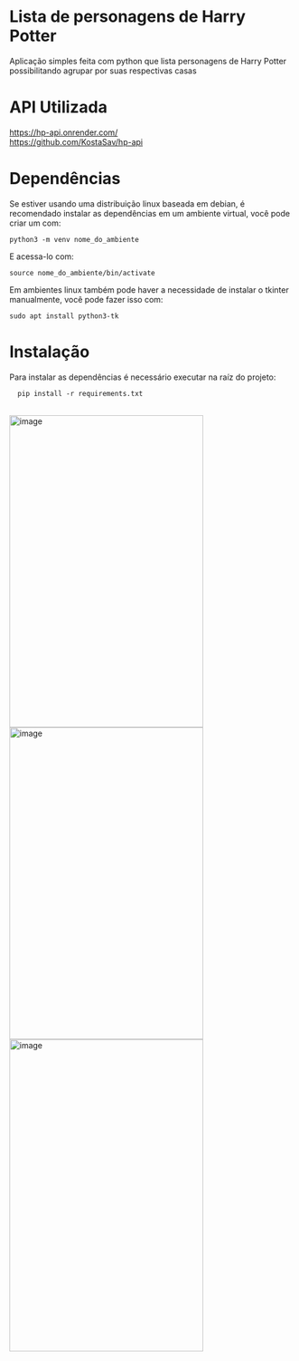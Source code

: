 # Lista de personagens de Harry Potter
Aplicação simples feita com python que lista personagens de Harry Potter possibilitando agrupar por suas respectivas casas

# API Utilizada
https://hp-api.onrender.com/ <br>
https://github.com/KostaSav/hp-api

# Dependências

Se estiver usando uma distribuição linux baseada em debian, é recomendado instalar as dependências em um ambiente virtual, você pode criar um com:
```
python3 -m venv nome_do_ambiente
```
E acessa-lo com:
```
source nome_do_ambiente/bin/activate
```

Em ambientes linux também pode haver a necessidade de instalar o tkinter manualmente, você pode fazer isso com:
```
sudo apt install python3-tk
```

# Instalação

Para instalar as dependências é necessário executar na raíz do projeto:
```
  pip install -r requirements.txt
```
<br>

<img width="343" height="551" alt="image" src="https://github.com/user-attachments/assets/9573e74a-c8bc-4604-a202-da5e62aeb359" />

<img width="343" height="551" alt="image" src="https://github.com/user-attachments/assets/25a363ce-d12f-4ab1-9cce-02a1032f632c" />

<img width="343" height="551" alt="image" src="https://github.com/user-attachments/assets/0a4214a1-d6c0-4271-aec8-6a91b8b2690f" />
